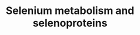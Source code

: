 ---
annotations:
- id: PW:0000133
  parent: classic metabolic pathway
  type: Pathway Ontology
  value: selenoamino acid metabolic pathway
authors:
- Susan
- Thomas
- 137.120.89.28
- MaintBot
- MartijnVanIersel
- Egoyenechea
- Khanspers
- Evelo
- Andra
- AlexanderPico
- Strand
- Egonw
- Mkutmon
- L Dupuis
- Eweitz
citedin: ''
communities:
- Micronutrients
- ONTOX
description: '* Comments belonging to specific genes on the Selenoprotein pathway
  ** TRXND3 gene: Although the geneID is correct, the sequence of this gene was guessed
  by analogy. ** Cystathionine gamma-lyase is the mammalian form of bacterial methionine
  gamma-lyase ** A selenoprotein database exists at: http://www.selenodb.org.  Proteins
  on this pathway have targeted assays available via the [CPTAC Assay Portal](https://assays.cancer.gov/available_assays?wp_id=WP28)'
last-edited: 2025-03-03
ndex: null
organisms:
- Homo sapiens
redirect_from:
- /index.php/Pathway:WP28
- /instance/WP28
- /instance/WP28_r137491
revision: r137491
schema-jsonld:
- '@context': https://schema.org/
  '@id': https://wikipathways.github.io/pathways/WP28.html
  '@type': Dataset
  creator:
    '@type': Organization
    name: WikiPathways
  description: '* Comments belonging to specific genes on the Selenoprotein pathway
    ** TRXND3 gene: Although the geneID is correct, the sequence of this gene was
    guessed by analogy. ** Cystathionine gamma-lyase is the mammalian form of bacterial
    methionine gamma-lyase ** A selenoprotein database exists at: http://www.selenodb.org.  Proteins
    on this pathway have targeted assays available via the [CPTAC Assay Portal](https://assays.cancer.gov/available_assays?wp_id=WP28)'
  keywords:
  - CREM
  - Cystathionine g-lyase
  - DIO1
  - DIO2
  - DIO3
  - FOS
  - Fabp1
  - GPX1
  - GPX2
  - GPX3
  - GPX4
  - GPX6
  - Hydrogen selenide
  - JUN
  - MethylSelenol MeSeH
  - NFKB-p105
  - NFKB-p65
  - Nfe2l2
  - Pouf2f1
  - Pstk
  - Rpl30
  - SBP2
  - SEPN1
  - SEPP1
  - SPS2
  - Sars
  - Sars2
  - Scly
  - SeC
  - SeMet
  - Secp43
  - SelH
  - SelI
  - SelK
  - SelM
  - SelO
  - SelS
  - SelT
  - SelV
  - Selenate
  - Selenbp1
  - Selenite
  - Selenophosphate
  - Sep15
  - SepW
  - SepX1
  - Sephs1
  - Sephs2
  - Sla
  - Sp1
  - Sp3
  - TXNRD1
  - TXNRD2
  - TXNRD3
  - eEFSec
  license: CC0
  name: Selenium metabolism and selenoproteins
seo: CreativeWork
title: Selenium metabolism and selenoproteins
wpid: WP28
---